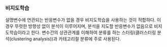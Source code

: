 ### 비지도학습
설명변수에 연관되는 반응변수가 없을 경우 비지도학습을 사용하는 것이 적합하다. 이 경우 뚜렷한 방향성 없이 분석이 이루어지며, 분석을 지도할 반응변수가 없음으로 비지도학습이라고 한다.
변수간의 상관관계를 이해하여 분류를 하는 스터링(클러스터링 분석(clustering analysis))과 카테고리컬 분류에 주로 사용된다. 
